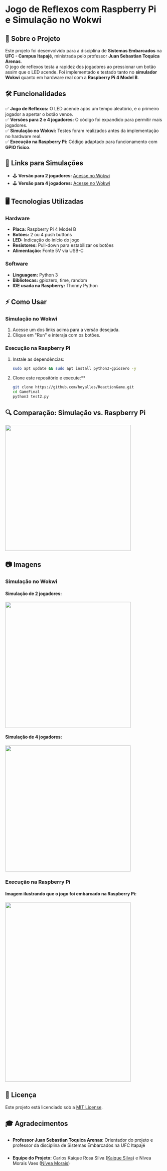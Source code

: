 # Jogo de Reflexos com Raspberry Pi e Simulação no Wokwi

## 📖 Sobre o Projeto
Este projeto foi desenvolvido para a disciplina de **Sistemas Embarcados** na **UFC - Campus Itapajé**, ministrada pelo professor **Juan Sebastian Toquica Arenas**.  
O jogo de reflexos testa a rapidez dos jogadores ao pressionar um botão assim que o LED acende. Foi implementado e testado tanto no **simulador Wokwi** quanto em hardware real com a **Raspberry Pi 4 Model B**.

## 🛠️ Funcionalidades
✅ **Jogo de Reflexos:** O LED acende após um tempo aleatório, e o primeiro jogador a apertar o botão vence.  
✅ **Versões para 2 e 4 jogadores:** O código foi expandido para permitir mais jogadores.  
✅ **Simulação no Wokwi:** Testes foram realizados antes da implementação no hardware real.  
✅ **Execução na Raspberry Pi:** Código adaptado para funcionamento com **GPIO físico**.  

## 🔗 Links para Simulações
- 🕹️ **Versão para 2 jogadores:** [Acesse no Wokwi](https://wokwi.com/projects/422864524911188993)  
- 🕹️ **Versão para 4 jogadores:** [Acesse no Wokwi](https://wokwi.com/projects/422172454337844225)  

## 🖥️ Tecnologias Utilizadas
### **Hardware**
-  **Placa:** Raspberry Pi 4 Model B  
-  **Botões:** 2 ou 4 push buttons  
-  **LED:** Indicação do início do jogo  
-  **Resistores:** Pull-down para estabilizar os botões  
-  **Alimentação:** Fonte 5V via USB-C  

### **Software**
-  **Linguagem:** Python 3  
-  **Bibliotecas:** gpiozero, time, random  
-  **IDE usada na Raspberry:** Thonny Python  

##  ⚡ Como Usar 
### **Simulação no Wokwi**  
1. Acesse um dos links acima para a versão desejada.  
2. Clique em "Run" e interaja com os botões.  

### **Execução na Raspberry Pi**  
1. Instale as dependências:  
   ```bash
   sudo apt update && sudo apt install python3-gpiozero -y

2. Clone este repositório e execute:** 
    ```bash
    git clone https://github.com/hoyalles/ReactionGame.git
    cd GameFinal
    python3 test2.py

## 🔍 **Comparação: Simulação vs. Raspberry Pi**
<img src= "https://drive.google.com/uc?export=view&id=1D-OSJNk90hn1i_tQ1IO1ziDNJ9Ht2DcN" width="400">

## **📷 Imagens**
### **Simulação no Wokwi**
#### **Simulação de 2 jogadores:**
<img src= "https://drive.google.com/uc?export=view&id=1KttgVh3cfpDpJGME2euNmH6TXQ4SFja2" width="400">

#### **Simulação de 4 jogadores:**
<img src= "https://drive.google.com/uc?export=view&id=10z0R2uNt-yKnEkRw4rD5KvJ_FeplgiZg" width="400">

###  Execução na Raspberry Pi 
#### **Imagem ilustrando que o jogo foi embarcado na Raspberry Pi:**
<img src= "https://drive.google.com/uc?export=view&id=1u5mqmAliPXpgY_qHVdCgMlh95JQKp33M" width="400" height="570">

## 📜 Licença  
Este projeto está licenciado sob a [MIT License](LICENSE).  

## 🎓 **Agradecimentos**
###
- **Professor Juan Sebastian Toquica Arenas**: Orientador do projeto e professor da disciplina de Sistemas Embarcados na UFC Itapajé
###
- **Equipe do Projeto:** Carlos Kaique Rosa Silva ([Kaique Silva](https://github.com/hoyalles)) e Nívea Morais Vaes ([Nívea Morais](https://github.com/Vaes3Nivea))
